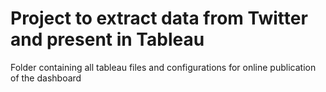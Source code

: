 # Project to extract data from Twitter and present in Tableau



Folder containing all tableau files and configurations for online publication of the dashboard



